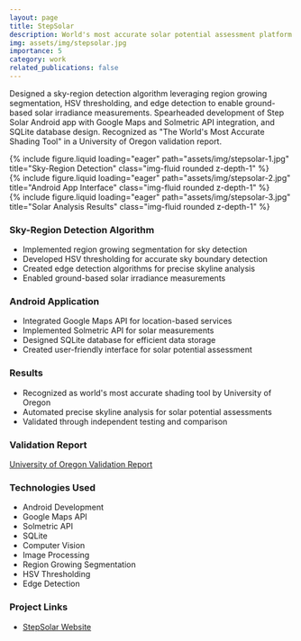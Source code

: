 ```yaml
---
layout: page
title: StepSolar
description: World's most accurate solar potential assessment platform with advanced sky-region detection.
img: assets/img/stepsolar.jpg
importance: 5
category: work
related_publications: false
---
```


Designed a sky-region detection algorithm leveraging region growing segmentation, HSV thresholding, and edge detection to enable ground-based solar irradiance measurements. Spearheaded development of Step Solar Android app with Google Maps and Solmetric API integration, and SQLite database design. Recognized as "The World's Most Accurate Shading Tool" in a University of Oregon validation report.

<div class="row">
    <div class="col-sm mt-3 mt-md-0">
        {% include figure.liquid loading="eager" path="assets/img/stepsolar-1.jpg" title="Sky-Region Detection" class="img-fluid rounded z-depth-1" %}
    </div>
    <div class="col-sm mt-3 mt-md-0">
        {% include figure.liquid loading="eager" path="assets/img/stepsolar-2.jpg" title="Android App Interface" class="img-fluid rounded z-depth-1" %}
    </div>
    <div class="col-sm mt-3 mt-md-0">
        {% include figure.liquid loading="eager" path="assets/img/stepsolar-3.jpg" title="Solar Analysis Results" class="img-fluid rounded z-depth-1" %}
    </div>
</div>

### Sky-Region Detection Algorithm
- Implemented region growing segmentation for sky detection
- Developed HSV thresholding for accurate sky boundary detection
- Created edge detection algorithms for precise skyline analysis
- Enabled ground-based solar irradiance measurements

### Android Application
- Integrated Google Maps API for location-based services
- Implemented Solmetric API for solar measurements
- Designed SQLite database for efficient data storage
- Created user-friendly interface for solar potential assessment

### Results
- Recognized as world's most accurate shading tool by University of Oregon
- Automated precise skyline analysis for solar potential assessments
- Validated through independent testing and comparison

### Validation Report
[University of Oregon Validation Report](https://steprobotics.com/wp-content/uploads/2019/06/Step-Robotics-Univ-of-Oregon-comparison-report.pdf)

### Technologies Used
- Android Development
- Google Maps API
- Solmetric API
- SQLite
- Computer Vision
- Image Processing
- Region Growing Segmentation
- HSV Thresholding
- Edge Detection

### Project Links
- [StepSolar Website](https://steprobotics.com/) 